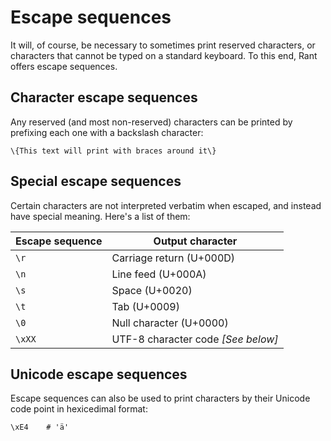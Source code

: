 # Escape sequences

It will, of course, be necessary to sometimes print reserved characters, or characters that cannot be typed on a standard keyboard.
To this end, Rant offers escape sequences.

## Character escape sequences

Any reserved (and most non-reserved) characters can be printed by prefixing each one with a backslash character:

```rant
\{This text will print with braces around it\}
```

## Special escape sequences

Certain characters are not interpreted verbatim when escaped, and instead have special meaning.
Here's a list of them:

|Escape sequence|Output character|
|---------------|----------------|
|`\r`|Carriage return (U+000D)|
|`\n`|Line feed (U+000A)|
|`\s`|Space (U+0020)|
|`\t`|Tab (U+0009)|
|`\0`|Null character (U+0000)|
|`\xXX`|UTF-8 character code _[See below]_|

## Unicode escape sequences

Escape sequences can also be used to print characters by their Unicode code point in hexicedimal format:

```rant
\xE4    # 'ä'
```
